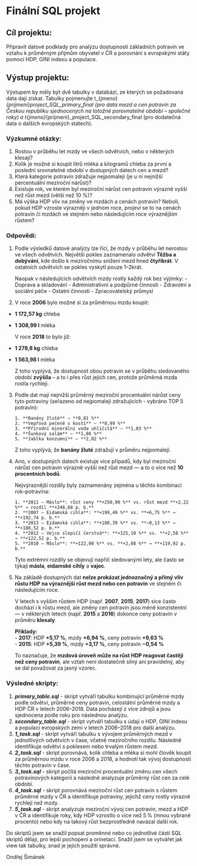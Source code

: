 # Finální SQL projekt

## Cíl projektu:
Připravit datové podklady pro analýzu dostupnosti základních potravin ve vztahu k průměrným příjmům obyvatel v ČR a porovnání s evropskými státy pomocí HDP, GINI indexu a populace.

## Výstup projektu:
Výstupem by měly být dvě tabulky v databázi, ze kterých se požadovaná data dají získat. Tabulky pojmenujte t_{jmeno}_{prijmeni}_project_SQL_primary_final (pro data mezd a cen potravin za Českou republiku sjednocených na totožné porovnatelné období – společné roky) a t_{jmeno}_{prijmeni}_project_SQL_secondary_final (pro dodatečná data o dalších evropských státech).

### Výzkumné otázky:
1. Rostou v průběhu let mzdy ve všech odvětvích, nebo v některých klesají?
2. Kolik je možné si koupit litrů mléka a kilogramů chleba za první a poslední srovnatelné období v dostupných datech cen a mezd?
3. Která kategorie potravin zdražuje nejpomaleji (je u ní nejnižší percentuální meziroční nárůst)? 
4. Existuje rok, ve kterém byl meziroční nárůst cen potravin výrazně vyšší než růst mezd (větší než 10 %)?
5. Má výška HDP vliv na změny ve mzdách a cenách potravin? Neboli, pokud HDP vzroste výrazněji v jednom roce, projeví se to na cenách potravin či mzdách ve stejném nebo následujícím roce výraznějším růstem?

### Odpovědi:
1.  Podle výsledků datové analýzy lze říci, že mzdy v průběhu let nerostou ve všech odvětvích. Největší pokles zaznamenalo odvětví **Těžba a dobývání**, kde došlo k meziročnímu snížení mezd hned **čtyřikrát**. V ostatních odvětvích se pokles vyskytl pouze 1–2krát.

    Naopak v následujících odvětvích mzdy rostly každý rok bez výjimky:
        - Doprava a skladování
        - Administrativní a podpůrné činnosti
        - Zdravotní a sociální péče
        - Ostatní činnosti
        - Zpracovatelský průmysl

2.  V roce **2006** bylo možné si za průměrnou mzdu koupit:  
- **1 172,57 kg** chleba  
- **1 308,99 l** mléka  

    V roce **2018** to bylo již:  
- **1 278,8 kg** chleba  
- **1 563,98 l** mléka  

    Z toho vyplývá, že dostupnost obou potravin se v průběhu sledovaného období **zvýšila** – a to i přes růst jejich cen, protože průměrná mzda rostla rychleji.

3.  Podle dat mají nejnižší průměrný meziroční procentuální nárůst ceny tyto potraviny (seřazeno od nejpomaleji zdražujících - vybráno TOP 5 potravin):

        1. **Banány žluté** – **0,81 %**  
        2. **Vepřová pečeně s kostí** – **0,99 %**  
        3. **Přírodní minerální voda uhličitá** – **1,03 %**  
        4. **Šunkový salám** – **1,86 %**  
        5. **Jablka konzumní** – **2,02 %**  

    Z toho vyplývá, že **banány žluté** zdražují v průměru nejpomaleji.

4.  Ano, v dostupných datech existuje více případů, kdy byl meziroční nárůst cen potravin výrazně vyšší než růst mezd — a to o více než **10 procentních bodů**.  

    Nejvýraznější rozdíly byly zaznamenány zejména u těchto kombinací rok–potravina:  

        1. **2011 – Máslo**: růst ceny **+250,90 %** vs. růst mezd **+2,22 %** → rozdíl **+248,68 p. b.**  
        2. **2007 – Eidamská cihla**: **+199,49 %** vs. **+6,75 %** → **+192,74 p. b.**  
        3. **2013 – Eidamská cihla**: **+180,39 %** vs. **−0,13 %** → **+180,52 p. b.**  
        4. **2012 – Vejce slepičí čerstvá**: **+125,10 %** vs. **+2,58 %** → **+122,52 p. b.**  
        5. **2010 – Máslo**: **+122,00 %** vs. **+2,08 %** → **+119,92 p. b.**  

    Tyto extrémní rozdíly se objevují napříč sledovanými lety, ale často se týkají **másla**, **eidamské cihly** a **vajec**.

5.  Na základě dostupných dat **nelze prokázat jednoznačný a přímý vliv růstu HDP na výraznější růst mezd nebo cen potravin** ve stejném či následujícím roce.  

    V letech s vyšším růstem HDP (např. **2007**, **2015**, **2017**) sice často dochází i k růstu mezd, ale změny cen potravin jsou méně konzistentní — v některých letech (např. **2015** a **2016**) dokonce ceny potravin v průměru **klesaly**.  

    **Příklady:**  
        - **2017**: HDP **+5,17 %**, mzdy **+6,94 %**, ceny potravin **+9,63 %**  
        - **2015**: HDP **+5,39 %**, mzdy **+3,17 %**, ceny potravin **−0,54 %**  

    To naznačuje, že **mzdová úroveň může na růst HDP reagovat častěji než ceny potravin**, ale vztah není dostatečně silný ani pravidelný, aby se dal považovat za jasný vzorec.

### Výsledné skripty:
1. ***primary_table.sql*** - skript vytváří tabulku kombinující průměrné mzdy podle odvětví, průměrné ceny potravin, celostátní průměrné mzdy a HDP ČR v letech 2006–2018. Data pocházejí z více zdrojů a jsou sjednocena podle roku pro následnou analýzu.
2. ***secondary_table.sql*** - skript vytváří tabulku s údaji o HDP, GINI indexu a populaci evropských zemí v letech 2006–2018 pro další analýzu.
3. ***1_task.sql*** - skript vytváří tabulku s vývojem průměrných mezd v jednotlivých odvětvích v čase, včetně meziročního rozdílu. Následně identifikuje odvětví s poklesem nebo trvalým růstem mezd.
4. ***2_task.sql*** - skript porovnává, kolik chleba a mléka si mohl člověk koupit za průměrnou mzdu v roce 2006 a 2018, a hodnotí tak vývoj dostupnosti těchto potravin v čase.
5. ***3_task.sql*** - skript počítá meziroční procentuální změnu cen všech potravinových kategorií a následně analyzuje průměrný růst cen za celé období.
6. ***4_task.sql*** - skript porovnává meziroční růst cen potravin s růstem průměrné mzdy v ČR a identifikuje potraviny, jejichž ceny rostly výrazně rychleji než mzdy.
7. ***5_task.sql*** - skript analyzuje meziroční vývoj cen potravin, mezd a HDP v ČR a identifikuje roky, kdy HDP vzrostlo o více než 5 % (mnou vybrané procento) nebo kdy na takový růst bezprostředně navázal další rok.

Do skriptů jsem se snažil popsat proměnné nebo co jednotlivé části SQL skriptů dělají, pro lepší pochopení a orinetaci.
Snažil jsem se vytvářet jak view tak tabulky, snad je jejich použití správné.

Ondřej Šimánek